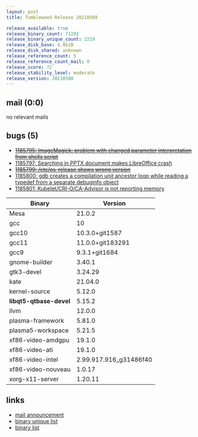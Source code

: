 ```yaml
---
layout: post
title: Tumbleweed Release 20210508

release_available: true
release_binary_count: 71292
release_binary_unique_count: 2219
release_disk_base: 4.0GiB
release_disk_shared: unknown
release_reference_count: 5
release_reference_count_mail: 0
release_score: 72
release_stability_level: moderate
release_version: 20210508
---
```


## mail (0:0)

no relevant mails

## bugs (5)

<!--more-->

- ~~[1185795: ImageMagick: problem with changed parameter interpretation from shells script](https://bugzilla.opensuse.org/show_bug.cgi?id=1185795)~~
- [1185797: Searching in PPTX document makes LibreOffice crash](https://bugzilla.opensuse.org/show_bug.cgi?id=1185797)
- ~~[1185799: /etc/os-release shows wrong version](https://bugzilla.opensuse.org/show_bug.cgi?id=1185799)~~
- [1185800: gdb creates a compilation unit ancestor loop while reading a typedef from a separate debuginfo object](https://bugzilla.opensuse.org/show_bug.cgi?id=1185800)
- [1185801: Kubelet/CRI-O/CA-Advisor is not reporting memory](https://bugzilla.opensuse.org/show_bug.cgi?id=1185801)

Binary | Version
--- | ---
Mesa | 21.0.2
gcc | 10
gcc10 | 10.3.0+git1587
gcc11 | 11.0.0+git183291
gcc9 | 9.3.1+git1684
gnome-builder | 3.40.1
gtk3-devel | 3.24.29
kate | 21.04.0
kernel-source | 5.12.0
**libqt5-qtbase-devel** | 5.15.2
llvm | 12.0.0
plasma-framework | 5.81.0
plasma5-workspace | 5.21.5
xf86-video-amdgpu | 19.1.0
xf86-video-ati | 19.1.0
xf86-video-intel | 2.99.917.916_g31486f40
xf86-video-nouveau | 1.0.17
xorg-x11-server | 1.20.11

## links

- [mail announcement](https://github.com/boombatower/tumbleweed-review/issues/10)
- [binary unique list](http://download.opensuse.org/history/20210508/rpm.unique.list)
- [binary list](http://download.opensuse.org/history/20210508/rpm.list)
